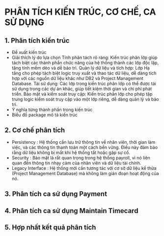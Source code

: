 # PHÂN TÍCH KIẾN TRÚC, CƠ CHẾ, CA SỬ DỤNG
## 1. Phân tích kiến trúc
* Đề xuất kiến trúc
* Giải thích lý do lựa chọn
  Tính phân tách rõ ràng: Kiến trúc phân lớp giúp tách biệt các thành phần chức năng của hệ thống thành các lớp độc lập, tăng tính mềm dẻo và dễ bảo trì.
  Quản lý dữ liệu và tích hợp: Lớp Hạ tầng cho phép tách biệt logic truy xuất và thao tác dữ liệu, dễ dàng tích hợp với các nguồn dữ liệu khác như DB2 và Project Management Database.
  Tái sử dụng: Các lớp trong kiến trúc phân lớp có thể được tái sử dụng trong các dự án khác, giúp tiết kiệm thời gian và chi phí phát triển.
  Bảo mật và kiểm soát truy cập: Kiến trúc phân lớp cho phép tập trung logic kiểm soát truy cập vào một lớp riêng, dễ dàng quản lý và bảo trì.
* Ý nghĩa từng thành phần trong kiến trúc
* Biểu đồ package mô tả kiến trúc

## 2. Cơ chế phân tích
* Persistency : Hệ thống cần lưu trữ thông tin về nhân viên, thời gian làm việc, và các thông tin thanh toán một cách bền vững. Điều này đảm bảo rằng dữ liệu không bị mất khi hệ thống tắt hoặc gặp sự cố.
* Security : Bảo mật là rất quan trọng trong hệ thống payroll, vì nó liên quan đến thông tin nhạy cảm của nhân viên và dữ liệu tài chính.
* Legacy Interface : Hệ thống mới cần tương tác với cơ sở dữ liệu kế thừa (Project Management Database) mà không làm gián đoạn hoạt động của nó.
## 3. Phân tích ca sử dụng Payment
## 4. Phân tích ca sử dụng Maintain Timecard
## 5. Hợp nhất kết quả phân tích

